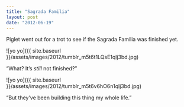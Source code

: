 ```yaml
---
title: "Sagrada Familia"
layout: post
date: "2012-06-19"
---
```


Piglet went out for a trot to see if the Sagrada Familia was finished yet.

![yo yo]({{ site.baseurl }}/assets/images/2012/tumblr_m5t6t1LQsE1qlj3bd.jpg)

“What? It’s _still_ not finished?”

![yo yo]({{ site.baseurl }}/assets/images/2012/tumblr_m5t6v6hO6n1qlj3bd.jpg)

“But they’ve been building this thing my whole life.”
